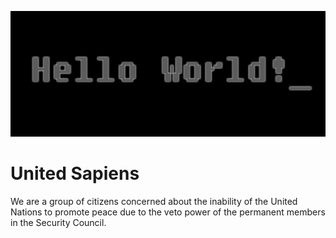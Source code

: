 ![United Sapiens banner](https://raw.githubusercontent.com/United-Sapiens/.github/main/profile/profile-banner.jpg)


# United Sapiens

We are a group of citizens concerned about the inability of the United Nations to promote peace due to the veto power of the permanent members in the Security Council.
